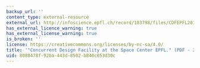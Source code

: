 ```yaml
---
backup_url: ''
content_type: external-resource
external_url: http://infoscience.epfl.ch/record/183798/files/CDFEPFL2010paper.pdf
has_external_licence_warning: true
has_external_license_warning: true
is_broken: ''
license: https://creativecommons.org/licenses/by-nc-sa/4.0/
title: '"Concurrent Design Facility at the Space Center EPFL." (PDF - 2.0MB)'
uid: 8088478f-92ba-443d-8502-b840c653d30c
---
```

